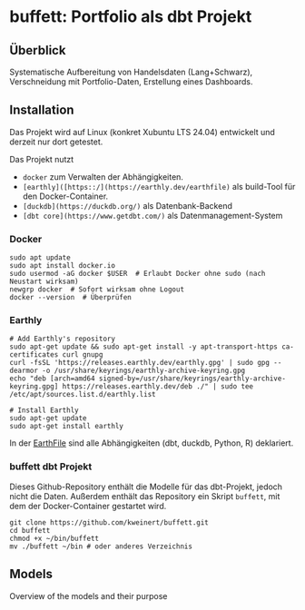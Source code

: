 # buffett: Portfolio als dbt Projekt

## Überblick

Systematische Aufbereitung von Handelsdaten (Lang+Schwarz), Verschneidung mit Portfolio-Daten, Erstellung eines Dashboards.

## Installation

Das Projekt wird auf Linux (konkret Xubuntu LTS 24.04) entwickelt und derzeit nur dort getestet.

Das Projekt nutzt 
- `docker` zum Verwalten der Abhängigkeiten.
- `[earthly]([https::/](https://earthly.dev/earthfile)` als build-Tool für den Docker-Container.
- `[duckdb](https://duckdb.org/)` als Datenbank-Backend
- `[dbt core](https://www.getdbt.com/)` als Datenmanagement-System

### Docker

```
sudo apt update
sudo apt install docker.io
sudo usermod -aG docker $USER  # Erlaubt Docker ohne sudo (nach Neustart wirksam)
newgrp docker  # Sofort wirksam ohne Logout
docker --version  # Überprüfen
```

### Earthly

```
# Add Earthly's repository
sudo apt-get update && sudo apt-get install -y apt-transport-https ca-certificates curl gnupg
curl -fsSL 'https://releases.earthly.dev/earthly.gpg' | sudo gpg --dearmor -o /usr/share/keyrings/earthly-archive-keyring.gpg
echo "deb [arch=amd64 signed-by=/usr/share/keyrings/earthly-archive-keyring.gpg] https://releases.earthly.dev/deb ./" | sudo tee /etc/apt/sources.list.d/earthly.list

# Install Earthly
sudo apt-get update
sudo apt-get install earthly
```

In der [EarthFile](https://github.com/kweinert/buffett/blob/main/Earthfile) sind alle Abhängigkeiten (dbt, duckdb, Python, R) deklariert.

### buffett dbt Projekt

Dieses Github-Repository enthält die Modelle für das dbt-Projekt, jedoch nicht die Daten. Außerdem enthält das Repository ein Skript `buffett`, mit dem der Docker-Container gestartet wird.

```
git clone https://github.com/kweinert/buffett.git
cd buffett
chmod +x ~/bin/buffett
mv ./buffett ~/bin # oder anderes Verzeichnis
```


## Models
Overview of the models and their purpose
